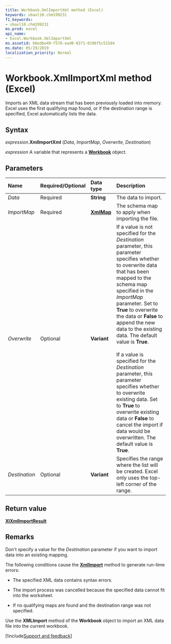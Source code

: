 ```yaml
---
title: Workbook.XmlImportXml method (Excel)
keywords: vbaxl10.chm199231
f1_keywords:
- vbaxl10.chm199231
ms.prod: excel
api_name:
- Excel.Workbook.XmlImportXml
ms.assetid: b0edbe49-f578-ead0-8371-0196f5c515d4
ms.date: 05/29/2019
localization_priority: Normal
---
```



# Workbook.XmlImportXml method (Excel)

Imports an XML data stream that has been previously loaded into memory. Excel uses the first qualifying map found, or if the destination range is specified, Excel automatically lists the data.


## Syntax

_expression_.**XmlImportXml** (_Data_, _ImportMap_, _Overwrite_, _Destination_)

_expression_ A variable that represents a **[Workbook](Excel.Workbook.md)** object.


## Parameters

|Name|Required/Optional|Data type|Description|
|:-----|:-----|:-----|:-----|
| _Data_|Required| **String**|The data to import.|
| _ImportMap_|Required| **[XmlMap](Excel.XmlMap.md)**|The schema map to apply when importing the file.|
| _Overwrite_|Optional| **Variant**|If a value is not specified for the _Destination_ parameter, this parameter specifies whether to overwrite data that has been mapped to the schema map specified in the _ImportMap_ parameter. Set to **True** to overwrite the data or **False** to append the new data to the existing data. The default value is **True**. <br/><br/>If a value is specified for the _Destination_ parameter, this parameter specifies whether to overwrite existing data. Set to **True** to overwrite existing data or **False** to cancel the import if data would be overwritten. The default value is **True**.|
| _Destination_|Optional| **Variant**|Specifies the range where the list will be created. Excel only uses the top-left corner of the range.|

## Return value

**[XlXmlImportResult](Excel.XlXmlImportResult.md)**


## Remarks

Don't specify a value for the _Destination_ parameter if you want to import data into an existing mapping.

The following conditions cause the **[XmlImport](Excel.Workbook.XmlImport.md)** method to generate run-time errors:

- The specified XML data contains syntax errors.
    
- The import process was cancelled because the specified data cannot fit into the worksheet.
    
- If no qualifying maps are found and the destination range was not specified.
    
Use the **XMLImport** method of the **Workbook** object to import an XML data file into the current workbook.




[!include[Support and feedback](~/includes/feedback-boilerplate.md)]